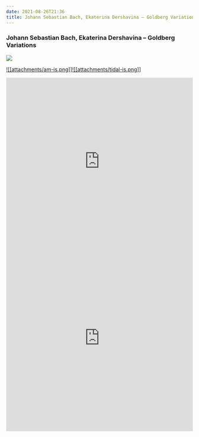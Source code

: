 ```yaml
---
date: 2021-08-26T21:36
title: Johann Sebastian Bach, Ekaterina Dershavina – Goldberg Variations
---
```

### Johann Sebastian Bach, Ekaterina Dershavina – Goldberg Variations
[![](https://img.discogs.com/1rs1M7p3V5APs7DoYE9B3nq1wc0=/fit-in/488x487/filters:strip_icc():format(jpeg):mode_rgb():quality(90)/discogs-images/R-14689580-1579694031-2676.jpeg.jpg)][1] 

[1]: https://www.discogs.com/release/14689580
[2]: https://music.apple.com/us/album/403001713
[3]: https://listen.tidal.com/album/13332959

[![[attachments/am-is.png]]][2][![[attachments/tidal-is.png]]][3]

<iframe allow="autoplay *; encrypted-media *; fullscreen *" frameborder="0" height="450" style="width:100%;max-width:660px;overflow:hidden;background:transparent;" sandbox="allow-forms allow-popups allow-same-origin allow-scripts allow-storage-access-by-user-activation allow-top-navigation-by-user-activation" src="https://embed.music.apple.com/us/album/turn-blue/403001713"></iframe>
<div style="position: relative; padding-bottom: 100%; height: 0; overflow: hidden; max-width: 100%;"><iframe src="https://embed.tidal.com/albums/13332959?layout=gridify" frameborder= "0" allowfullscreen style="position: absolute; top: 0; left: 0; width: 100%; height: 1px; min-height: 100%; margin: 0 auto;"></iframe></div>